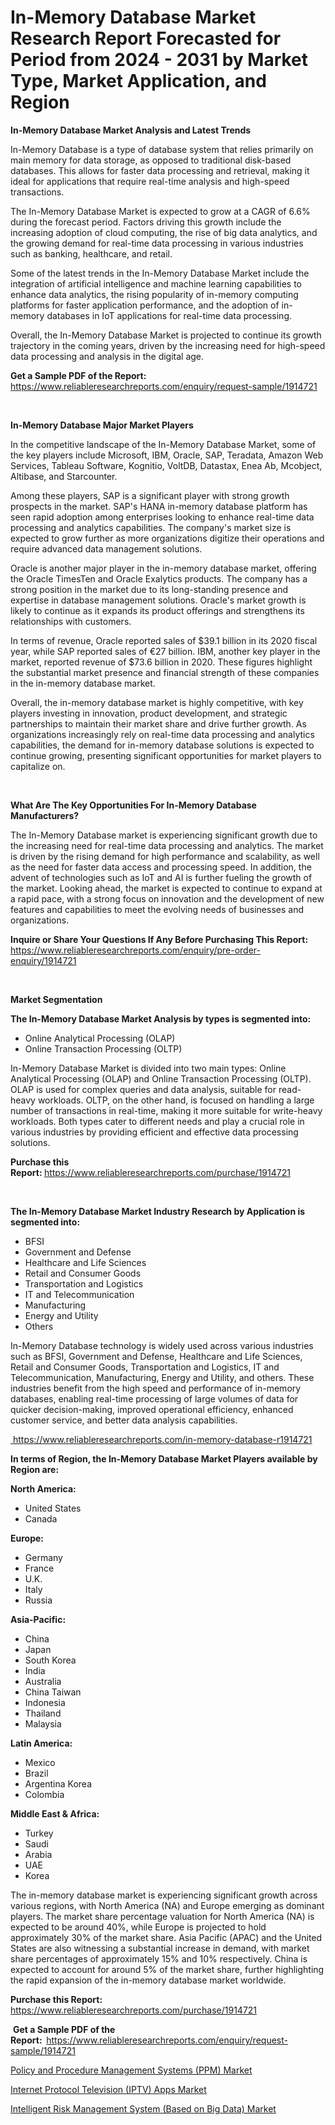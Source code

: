 <p><h1>In-Memory Database Market Research Report Forecasted for Period from 2024 -  2031 by Market Type, Market Application, and Region</h1></p><p><strong>In-Memory Database Market Analysis and Latest Trends</strong></p>
<p><p>In-Memory Database is a type of database system that relies primarily on main memory for data storage, as opposed to traditional disk-based databases. This allows for faster data processing and retrieval, making it ideal for applications that require real-time analysis and high-speed transactions.</p><p>The In-Memory Database Market is expected to grow at a CAGR of 6.6% during the forecast period. Factors driving this growth include the increasing adoption of cloud computing, the rise of big data analytics, and the growing demand for real-time data processing in various industries such as banking, healthcare, and retail.</p><p>Some of the latest trends in the In-Memory Database Market include the integration of artificial intelligence and machine learning capabilities to enhance data analytics, the rising popularity of in-memory computing platforms for faster application performance, and the adoption of in-memory databases in IoT applications for real-time data processing.</p><p>Overall, the In-Memory Database Market is projected to continue its growth trajectory in the coming years, driven by the increasing need for high-speed data processing and analysis in the digital age.</p></p>
<p><strong>Get a Sample PDF of the Report:&nbsp;</strong> <a href="https://www.reliableresearchreports.com/enquiry/request-sample/1914721">https://www.reliableresearchreports.com/enquiry/request-sample/1914721</a></p>
<p>&nbsp;</p>
<p><strong>In-Memory Database Major Market Players</strong></p>
<p><p>In the competitive landscape of the In-Memory Database Market, some of the key players include Microsoft, IBM, Oracle, SAP, Teradata, Amazon Web Services, Tableau Software, Kognitio, VoltDB, Datastax, Enea Ab, Mcobject, Altibase, and Starcounter. </p><p>Among these players, SAP is a significant player with strong growth prospects in the market. SAP's HANA in-memory database platform has seen rapid adoption among enterprises looking to enhance real-time data processing and analytics capabilities. The company's market size is expected to grow further as more organizations digitize their operations and require advanced data management solutions.</p><p>Oracle is another major player in the in-memory database market, offering the Oracle TimesTen and Oracle Exalytics products. The company has a strong position in the market due to its long-standing presence and expertise in database management solutions. Oracle's market growth is likely to continue as it expands its product offerings and strengthens its relationships with customers.</p><p>In terms of revenue, Oracle reported sales of $39.1 billion in its 2020 fiscal year, while SAP reported sales of €27 billion. IBM, another key player in the market, reported revenue of $73.6 billion in 2020. These figures highlight the substantial market presence and financial strength of these companies in the in-memory database market.</p><p>Overall, the in-memory database market is highly competitive, with key players investing in innovation, product development, and strategic partnerships to maintain their market share and drive further growth. As organizations increasingly rely on real-time data processing and analytics capabilities, the demand for in-memory database solutions is expected to continue growing, presenting significant opportunities for market players to capitalize on.</p></p>
<p>&nbsp;</p>
<p><strong>What Are The Key Opportunities For In-Memory Database Manufacturers?</strong></p>
<p><p>The In-Memory Database market is experiencing significant growth due to the increasing need for real-time data processing and analytics. The market is driven by the rising demand for high performance and scalability, as well as the need for faster data access and processing speed. In addition, the advent of technologies such as IoT and AI is further fueling the growth of the market. Looking ahead, the market is expected to continue to expand at a rapid pace, with a strong focus on innovation and the development of new features and capabilities to meet the evolving needs of businesses and organizations.</p></p>
<p><strong>Inquire or Share Your Questions If Any Before Purchasing This Report:</strong> <a href="https://www.reliableresearchreports.com/enquiry/pre-order-enquiry/1914721">https://www.reliableresearchreports.com/enquiry/pre-order-enquiry/1914721</a></p>
<p>&nbsp;</p>
<p><strong>Market Segmentation</strong></p>
<p><strong>The In-Memory Database Market Analysis by types is segmented into:</strong></p>
<p><ul><li>Online Analytical Processing (OLAP)</li><li>Online Transaction Processing (OLTP)</li></ul></p>
<p><p>In-Memory Database Market is divided into two main types: Online Analytical Processing (OLAP) and Online Transaction Processing (OLTP). OLAP is used for complex queries and data analysis, suitable for read-heavy workloads. OLTP, on the other hand, is focused on handling a large number of transactions in real-time, making it more suitable for write-heavy workloads. Both types cater to different needs and play a crucial role in various industries by providing efficient and effective data processing solutions.</p></p>
<p><strong>Purchase this Report:&nbsp;</strong><a href="https://www.reliableresearchreports.com/purchase/1914721">https://www.reliableresearchreports.com/purchase/1914721</a></p>
<p>&nbsp;</p>
<p><strong>The In-Memory Database Market Industry Research by Application is segmented into:</strong></p>
<p><ul><li>BFSI</li><li>Government and Defense</li><li>Healthcare and Life Sciences</li><li>Retail and Consumer Goods</li><li>Transportation and Logistics</li><li>IT and Telecommunication</li><li>Manufacturing</li><li>Energy and Utility</li><li>Others</li></ul></p>
<p><p>In-Memory Database technology is widely used across various industries such as BFSI, Government and Defense, Healthcare and Life Sciences, Retail and Consumer Goods, Transportation and Logistics, IT and Telecommunication, Manufacturing, Energy and Utility, and others. These industries benefit from the high speed and performance of in-memory databases, enabling real-time processing of large volumes of data for quicker decision-making, improved operational efficiency, enhanced customer service, and better data analysis capabilities.</p></p>
<p><a href="https://www.reliableresearchreports.com/in-memory-database-r1914721">&nbsp;https://www.reliableresearchreports.com/in-memory-database-r1914721</a></p>
<p><strong>In terms of Region, the In-Memory Database Market Players available by Region are:</strong></p>
<p>
    <p> <strong> North America: </strong>
        <ul>
            <li>United States</li>
            <li>Canada</li>
        </ul>
        </p> 
    <p> <strong> Europe: </strong>
        <ul>
            <li>Germany</li>
            <li>France</li>
            <li>U.K.</li>
            <li>Italy</li>
            <li>Russia</li>
        </ul>
        </p> 
    <p> <strong> Asia-Pacific: </strong>
        <ul>
            <li>China</li>
            <li>Japan</li>
            <li>South Korea</li>
            <li>India</li>
            <li>Australia</li>
            <li>China Taiwan</li>
            <li>Indonesia</li>
            <li>Thailand</li>
            <li>Malaysia</li>
        </ul>
        </p> 
    <p> <strong> Latin America: </strong>
        <ul>
            <li>Mexico</li>
            <li>Brazil</li>
            <li>Argentina Korea</li>
            <li>Colombia</li>
        </ul>
        </p> 
    <p> <strong> Middle East & Africa: </strong>
        <ul>
            <li>Turkey</li>
            <li>Saudi</li>
            <li>Arabia</li>
            <li>UAE</li>
            <li>Korea</li>
        </ul>
    </p>
    </p>
<p><p>The in-memory database market is experiencing significant growth across various regions, with North America (NA) and Europe emerging as dominant players. The market share percentage valuation for North America (NA) is expected to be around 40%, while Europe is projected to hold approximately 30% of the market share. Asia Pacific (APAC) and the United States are also witnessing a substantial increase in demand, with market share percentages of approximately 15% and 10% respectively. China is expected to account for around 5% of the market share, further highlighting the rapid expansion of the in-memory database market worldwide.</p></p>
<p><strong>Purchase this Report: </strong><a href="https://www.reliableresearchreports.com/purchase/1914721">https://www.reliableresearchreports.com/purchase/1914721</a></p>
<p>&nbsp;<strong>Get a Sample PDF of the Report:&nbsp;&nbsp;</strong><a href="https://www.reliableresearchreports.com/enquiry/request-sample/1914721">https://www.reliableresearchreports.com/enquiry/request-sample/1914721</a></p>
<p><strong></strong></p>
<p><p><a href="https://github.com/RoccoManning/Market-Research-Report-List-6/blob/main/policy-and-procedure-management-systems-ppm-market.md">Policy and Procedure Management Systems (PPM) Market</a></p><p><a href="https://github.com/mandarincruisesvn/Market-Research-Report-List-1/blob/main/internet-protocol-television-iptv-apps-market.md">Internet Protocol Television (IPTV) Apps Market</a></p><p><a href="https://github.com/alanPerkins1921/Market-Research-Report-List-1/blob/main/intelligent-risk-management-system-based-on-big-data-market.md">Intelligent Risk Management System (Based on Big Data) Market</a></p></p>